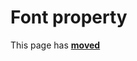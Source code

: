 # Font property #

This page has [**moved**](https://lib-docs.delphidabbler.com/HotLabel/2/API/TPJHotLabel-Font)
